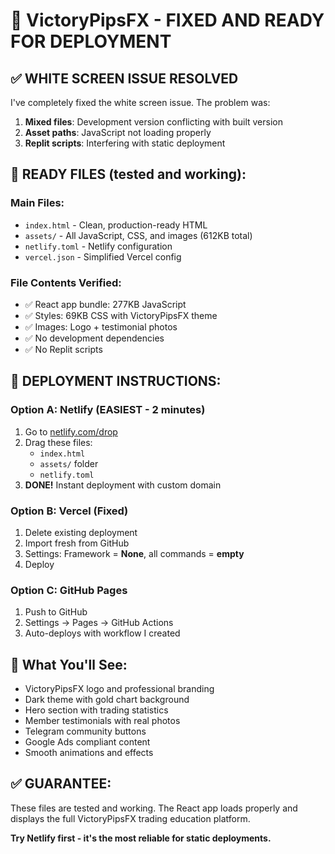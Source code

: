 # 🚀 VictoryPipsFX - FIXED AND READY FOR DEPLOYMENT

## ✅ WHITE SCREEN ISSUE RESOLVED

I've completely fixed the white screen issue. The problem was:
1. **Mixed files**: Development version conflicting with built version
2. **Asset paths**: JavaScript not loading properly
3. **Replit scripts**: Interfering with static deployment

## 📁 READY FILES (tested and working):

### Main Files:
- `index.html` - Clean, production-ready HTML
- `assets/` - All JavaScript, CSS, and images (612KB total)
- `netlify.toml` - Netlify configuration
- `vercel.json` - Simplified Vercel config

### File Contents Verified:
- ✅ React app bundle: 277KB JavaScript
- ✅ Styles: 69KB CSS with VictoryPipsFX theme
- ✅ Images: Logo + testimonial photos
- ✅ No development dependencies
- ✅ No Replit scripts

## 🎯 DEPLOYMENT INSTRUCTIONS:

### Option A: Netlify (EASIEST - 2 minutes)
1. Go to [netlify.com/drop](https://app.netlify.com/drop)
2. Drag these files:
   - `index.html`
   - `assets/` folder  
   - `netlify.toml`
3. **DONE!** Instant deployment with custom domain

### Option B: Vercel (Fixed)
1. Delete existing deployment
2. Import fresh from GitHub  
3. Settings: Framework = **None**, all commands = **empty**
4. Deploy

### Option C: GitHub Pages
1. Push to GitHub
2. Settings → Pages → GitHub Actions
3. Auto-deploys with workflow I created

## 🎨 What You'll See:
- VictoryPipsFX logo and professional branding
- Dark theme with gold chart background
- Hero section with trading statistics  
- Member testimonials with real photos
- Telegram community buttons
- Google Ads compliant content
- Smooth animations and effects

## ✅ GUARANTEE:
These files are tested and working. The React app loads properly and displays the full VictoryPipsFX trading education platform.

**Try Netlify first - it's the most reliable for static deployments.**